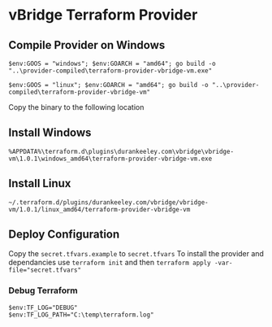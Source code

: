 # vBridge Terraform Provider

## Compile Provider on Windows
```
$env:GOOS = "windows"; $env:GOARCH = "amd64"; go build -o "..\provider-compiled\terraform-provider-vbridge-vm.exe"

$env:GOOS = "linux"; $env:GOARCH = "amd64"; go build -o "..\provider-compiled\terraform-provider-vbridge-vm"
```

Copy the binary to the following location

## Install Windows

```
%APPDATA%\terraform.d\plugins\durankeeley.com\vbridge\vbridge-vm\1.0.1\windows_amd64\terraform-provider-vbridge-vm.exe
```


## Install Linux

```
~/.terraform.d/plugins/durankeeley.com/vbridge/vbridge-vm/1.0.1/linux_amd64/terraform-provider-vbridge-vm
```

## Deploy Configuration
Copy the ```secret.tfvars.example``` to ```secret.tfvars```
To install the provider and dependancies use ```terraform init``` and then ```terraform apply -var-file="secret.tfvars"```

### Debug Terraform

```
$env:TF_LOG="DEBUG"
$env:TF_LOG_PATH="C:\temp\terraform.log"
```